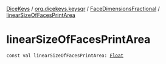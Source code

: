 [DiceKeys](../../index.md) / [org.dicekeys.keysqr](../index.md) / [FaceDimensionsFractional](index.md) / [linearSizeOfFacesPrintArea](./linear-size-of-faces-print-area.md)

# linearSizeOfFacesPrintArea

`const val linearSizeOfFacesPrintArea: `[`Float`](https://kotlinlang.org/api/latest/jvm/stdlib/kotlin/-float/index.html)